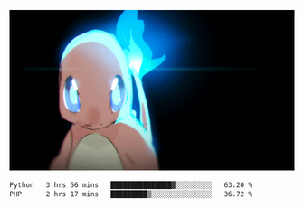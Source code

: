[gif]: https://raw.githubusercontent.com/uysalserkan/uysalserkan/master/charmander-2.gif

![gif]

<!--
<div align="center">
<p>Profile Visitor Counter</p>
<img src="https://profile-counter.glitch.me/uysalserkan/count.svg" alt="hit counter" align="center">
</div>
-->
<!--START_SECTION:waka-->
```text
Python   3 hrs 56 mins   ███████████████▓░░░░░░░░░   63.20 % 
PHP      2 hrs 17 mins   █████████▒░░░░░░░░░░░░░░░   36.72 % 
```
<!--END_SECTION:waka-->

